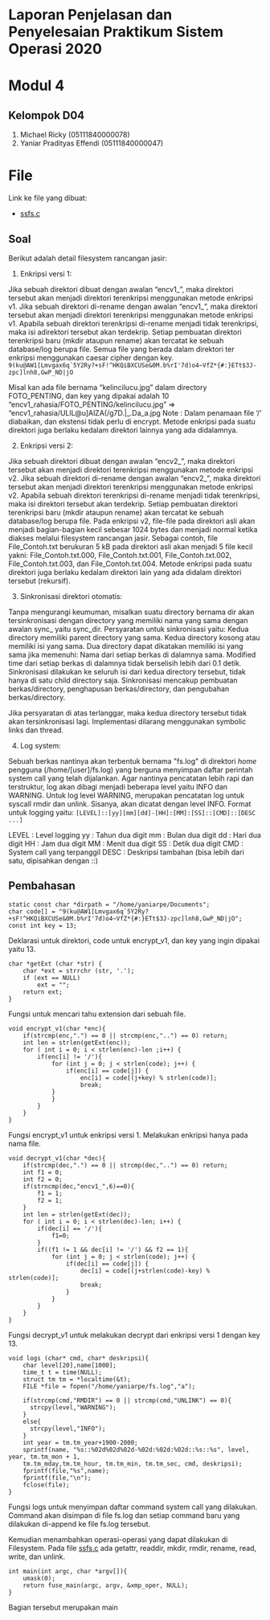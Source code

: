 # Laporan Penjelasan dan Penyelesaian Praktikum Sistem Operasi 2020
# Modul 4
## Kelompok D04
1. Michael Ricky (05111840000078)
2. Yaniar Pradityas Effendi (05111840000047)
# File
Link ke file yang dibuat:
* [ssfs.c](https://github.com/rddmoon/SoalShiftSISOP20_modul4_D04/blob/master/ssfs.c)
## Soal
Berikut adalah detail filesystem rancangan jasir:
1. Enkripsi versi 1:

Jika sebuah direktori dibuat dengan awalan “encv1_”, maka direktori tersebut akan menjadi direktori terenkripsi menggunakan metode enkripsi v1.
Jika sebuah direktori di-rename dengan awalan “encv1_”, maka direktori tersebut akan menjadi direktori terenkripsi menggunakan metode enkripsi v1.
Apabila sebuah direktori terenkripsi di-rename menjadi tidak terenkripsi, maka isi adirektori tersebut akan terdekrip.
Setiap pembuatan direktori terenkripsi baru (mkdir ataupun rename) akan tercatat ke sebuah database/log berupa file.
Semua file yang berada dalam direktori ter enkripsi menggunakan caesar cipher dengan key.
```9(ku@AW1[Lmvgax6q`5Y2Ry?+sF!^HKQiBXCUSe&0M.b%rI'7d)o4~VfZ*{#:}ETt$3J-zpc]lnh8,GwP_ND|jO```

Misal kan ada file bernama “kelincilucu.jpg” dalam directory FOTO_PENTING, dan key yang dipakai adalah 10
“encv1_rahasia/FOTO_PENTING/kelincilucu.jpg” => “encv1_rahasia/ULlL@u]AlZA(/g7D.|_.Da_a.jpg
Note : Dalam penamaan file ‘/’ diabaikan, dan ekstensi tidak perlu di encrypt.
Metode enkripsi pada suatu direktori juga berlaku kedalam direktori lainnya yang ada didalamnya.

2. Enkripsi versi 2:

Jika sebuah direktori dibuat dengan awalan “encv2_”, maka direktori tersebut akan menjadi direktori terenkripsi menggunakan metode enkripsi v2.
Jika sebuah direktori di-rename dengan awalan “encv2_”, maka direktori tersebut akan menjadi direktori terenkripsi menggunakan metode enkripsi v2.
Apabila sebuah direktori terenkripsi di-rename menjadi tidak terenkripsi, maka isi direktori tersebut akan terdekrip.
Setiap pembuatan direktori terenkripsi baru (mkdir ataupun rename) akan tercatat ke sebuah database/log berupa file.
Pada enkripsi v2, file-file pada direktori asli akan menjadi bagian-bagian kecil sebesar 1024 bytes dan menjadi normal ketika diakses melalui filesystem rancangan jasir. Sebagai contoh, file File_Contoh.txt berukuran 5 kB pada direktori asli akan menjadi 5 file kecil yakni: File_Contoh.txt.000, File_Contoh.txt.001, File_Contoh.txt.002, File_Contoh.txt.003, dan File_Contoh.txt.004.
Metode enkripsi pada suatu direktori juga berlaku kedalam direktori lain yang ada didalam direktori tersebut (rekursif).

3. Sinkronisasi direktori otomatis:

Tanpa mengurangi keumuman, misalkan suatu directory bernama dir akan tersinkronisasi dengan directory yang memiliki nama yang sama dengan awalan sync_ yaitu sync_dir. Persyaratan untuk sinkronisasi yaitu:
Kedua directory memiliki parent directory yang sama.
Kedua directory kosong atau memiliki isi yang sama. Dua directory dapat dikatakan memiliki isi yang sama jika memenuhi:
Nama dari setiap berkas di dalamnya sama.
Modified time dari setiap berkas di dalamnya tidak berselisih lebih dari 0.1 detik.
Sinkronisasi dilakukan ke seluruh isi dari kedua directory tersebut, tidak hanya di satu child directory saja.
Sinkronisasi mencakup pembuatan berkas/directory, penghapusan berkas/directory, dan pengubahan berkas/directory.

Jika persyaratan di atas terlanggar, maka kedua directory tersebut tidak akan tersinkronisasi lagi.
Implementasi dilarang menggunakan symbolic links dan thread.

4. Log system:

Sebuah berkas nantinya akan terbentuk bernama "fs.log" di direktori *home* pengguna (/home/[user]/fs.log) yang berguna menyimpan daftar perintah system call yang telah dijalankan.
Agar nantinya pencatatan lebih rapi dan terstruktur, log akan dibagi menjadi beberapa level yaitu INFO dan WARNING.
Untuk log level WARNING, merupakan pencatatan log untuk syscall rmdir dan unlink.
Sisanya, akan dicatat dengan level INFO.
Format untuk logging yaitu:
```[LEVEL]::[yy][mm][dd]-[HH]:[MM]:[SS]::[CMD]::[DESC ...]```

LEVEL    : Level logging
yy       : Tahun dua digit
mm       : Bulan dua digit
dd       : Hari dua digit
HH       : Jam dua digit
MM       : Menit dua digit
SS       : Detik dua digit
CMD      : System call yang terpanggil
DESC     : Deskripsi tambahan (bisa lebih dari satu, dipisahkan dengan ::)

## Pembahasan
```
static const char *dirpath = "/home/yaniarpe/Documents";
char code[] = "9(ku@AW1[Lmvgax6q`5Y2Ry?+sF!^HKQiBXCUSe&0M.b%rI'7d)o4~VfZ*{#:}ETt$3J-zpc]lnh8,GwP_ND|jO";
const int key = 13;
```
Deklarasi untuk direktori, code untuk encrypt_v1, dan key yang ingin dipakai yaitu 13.
```
char *getExt (char *str) {
    char *ext = strrchr (str, '.');
    if (ext == NULL)
        ext = "";
    return ext;
}
```
Fungsi untuk mencari tahu extension dari sebuah file.
```
void encrypt_v1(char *enc){
	if(strcmp(enc,".") == 0 || strcmp(enc,"..") == 0) return;
	int len = strlen(getExt(enc));
	for ( int i = 0; i < strlen(enc)-len ;i++) {
		if(enc[i] != '/'){
			for (int j = 0; j < strlen(code); j++) {
	     		if(enc[i] == code[j]) {
	        		enc[i] = code[(j+key) % strlen(code)];
	        		break;
        	}
			}
		}
	}
}
```
Fungsi encrypt_v1 untuk enkripsi versi 1. Melakukan enkripsi hanya pada nama file.
```
void decrypt_v1(char *dec){
	if(strcmp(dec,".") == 0 || strcmp(dec,"..") == 0) return;
	int f1 = 0;
	int f2 = 0;
	if(strncmp(dec,"encv1_",6)==0){
		f1 = 1;
		f2 = 1;
	}
	int len = strlen(getExt(dec));
	for ( int i = 0; i < strlen(dec)-len; i++) {
		if(dec[i] == '/'){
			f1=0;
		}
		if((f1 != 1 && dec[i] != '/') && f2 == 1){
			for (int j = 0; j < strlen(code); j++) {
	     		if(dec[i] == code[j]) {
	        		dec[i] = code[(j+strlen(code)-key) % strlen(code)];
	        		break;
        		}
			}
		}
	}
}
```
Fungsi decrypt_v1 untuk melakukan decrypt dari enkripsi versi 1 dengan key 13.
```
void logs (char* cmd, char* deskripsi){
    char level[20],name[1000];
    time_t t = time(NULL);
    struct tm tm = *localtime(&t);
    FILE *file = fopen("/home/yaniarpe/fs.log","a");

    if(strcmp(cmd,"RMDIR") == 0 || strcmp(cmd,"UNLINK") == 0){
      strcpy(level,"WARNING");
    }
    else{
      strcpy(level,"INFO");
    }
    int year = tm.tm_year+1900-2000;
    sprintf(name, "%s::%02d%02d%02d-%02d:%02d:%02d::%s::%s", level, year, tm.tm_mon + 1,
    tm.tm_mday,tm.tm_hour, tm.tm_min, tm.tm_sec, cmd, deskripsi);
    fprintf(file,"%s",name);
    fprintf(file,"\n");
    fclose(file);
}
```
Fungsi logs untuk menyimpan daftar command system call yang dilakukan. Command akan disimpan di file fs.log dan setiap command baru yang dilakukan di-append ke file fs.log tersebut.

Kemudian menambahkan operasi-operasi yang dapat dilakukan di Filesystem. Pada file [ssfs.c](https://github.com/rddmoon/SoalShiftSISOP20_modul4_D04/blob/master/ssfs.c) ada getattr, readdir, mkdir, rmdir, rename, read, write, dan unlink.

```
int main(int argc, char *argv[]){
	umask(0);
	return fuse_main(argc, argv, &xmp_oper, NULL);
}
```
Bagian tersebut merupakan main
